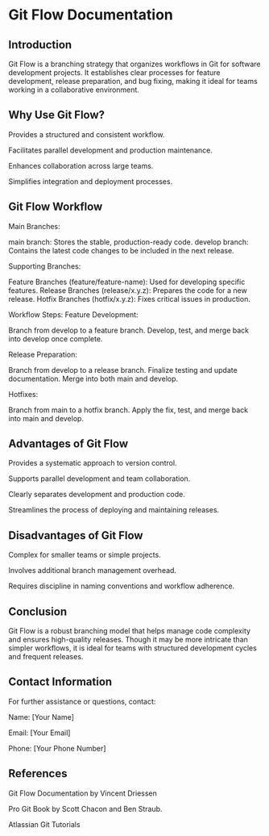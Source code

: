 
# Git Flow Documentation

## Introduction
Git Flow is a branching strategy that organizes workflows in Git for software development projects. It establishes clear processes for feature development, release preparation, and bug fixing, making it ideal for teams working in a collaborative environment.



## Why Use Git Flow?
Provides a structured and consistent workflow.

Facilitates parallel development and production maintenance.

Enhances collaboration across large teams.

Simplifies integration and deployment processes.




## Git Flow Workflow
Main Branches:

  main branch: Stores the stable, production-ready code.
  develop branch: Contains the latest code changes to be included in the next release.

Supporting Branches:

  Feature Branches (feature/feature-name): Used for developing specific features.
  Release Branches (release/x.y.z): Prepares the code for a new release.
  Hotfix Branches (hotfix/x.y.z): Fixes critical issues in production.

Workflow Steps:
    Feature Development:
    
   Branch from develop to a feature branch.
        Develop, test, and merge back into develop once complete.
  
   Release Preparation:
   
   Branch from develop to a release branch.
   Finalize testing and update documentation.
   Merge into both main and develop.
    
  Hotfixes:
  
  Branch from main to a hotfix branch.
  Apply the fix, test, and merge back into main and develop.


## Advantages of Git Flow
  Provides a systematic approach to version control.
  
  Supports parallel development and team collaboration.
  
  Clearly separates development and production code.
  
  Streamlines the process of deploying and maintaining releases.


## Disadvantages of Git Flow
   Complex for smaller teams or simple projects.
   
   Involves additional branch management overhead.
   
   Requires discipline in naming conventions and workflow adherence.



 ## Conclusion
 
Git Flow is a robust branching model that helps manage code complexity and ensures high-quality releases. Though it may be more intricate than simpler workflows, it is ideal for teams with structured development cycles and frequent releases.

 ## Contact Information

For further assistance or questions, contact:

  Name: [Your Name]
  
  Email: [Your Email]
  
  Phone: [Your Phone Number]

 ## References
Git Flow Documentation by Vincent Driessen

Pro Git Book by Scott Chacon and Ben Straub.

Atlassian Git Tutorials
